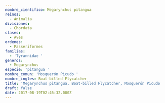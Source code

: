 ```yaml
---
nombre_cientifico: Megarynchus pitangua
reinos:
  - Animalia
divisiones:
  - Chordata
clases:
  - Aves
ordenes:
  - Passeriformes
familias:
  - 'Tyrannidae '
generos:
  - Megarynchus
especie: 'pitangua '
nombre_comun: 'Mosquerón Picudo '
nombre_ingles: Boat-billed Flycatcher
title: 'Megarynchus pitangua, Boat-billed Flycatcher, Mosquerón Picudo '
draft: false
date: 2017-08-19T02:46:32.000Z
---
```


